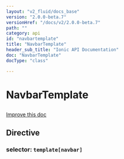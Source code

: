 ```yaml
---
layout: "v2_fluid/docs_base"
version: "2.0.0-beta.7"
versionHref: "/docs/v2/2.0.0-beta.7"
path: ""
category: api
id: "navbartemplate"
title: "NavbarTemplate"
header_sub_title: "Ionic API Documentation"
doc: "NavbarTemplate"
docType: "class"

---
```










<h1 class="api-title">
<a class="anchor" name="navbar-template" href="#navbar-template"></a>

NavbarTemplate






</h1>

<a class="improve-v2-docs" href="http://github.com/driftyco/ionic/edit/2.0//ionic/components/navbar/navbar.ts#L219">
Improve this doc
</a>








<h2><a class="anchor" name="Directive" href="#Directive"></a>Directive</h2>
<h3>selector: <code>template[navbar]</code></h3>
<!-- @usage tag -->


<!-- @property tags -->



<!-- instance methods on the class --><!-- related link --><!-- end content block -->


<!-- end body block -->

